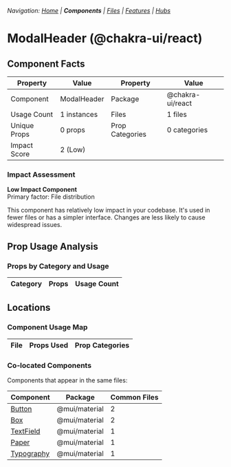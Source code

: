 
*Navigation: [Home](../../index.md) | **Components** | [Files](../../files.md) | [Features](../../features.md) | [Hubs](../../hubs.md)*



# ModalHeader (@chakra-ui/react)

## Component Facts

| Property | Value | Property | Value |
|----------|-------|----------|-------|
| Component | ModalHeader | Package | @chakra-ui/react |
| Usage Count | 1 instances | Files | 1 files |
| Unique Props | 0 props | Prop Categories | 0 categories |
| Impact Score | 2 (Low) | | |

### Impact Assessment

**Low Impact Component**  
Primary factor: File distribution

This component has relatively low impact in your codebase. It&#x27;s used in fewer files or has a simpler interface. Changes are less likely to cause widespread issues.

## Prop Usage Analysis

### Props by Category and Usage

| Category | Props | Usage Count |
|----------|-------|-------------|


## Locations

### Component Usage Map

| File | Props Used | Prop Categories |
|------|------------|----------------|

### Co-located Components
Components that appear in the same files:

| Component | Package | Common Files |
|-----------|---------|--------------|
| [Button](../@mui_material/Button.md) | @mui/material | 2 |
| [Box](../@mui_material/Box.md) | @mui/material | 2 |
| [TextField](../@mui_material/TextField.md) | @mui/material | 1 |
| [Paper](../@mui_material/Paper.md) | @mui/material | 1 |
| [Typography](../@mui_material/Typography.md) | @mui/material | 1 |
